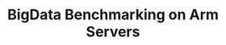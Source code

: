 ---
categories:
- bkk19
description: Covers running BigData/HiBench benchmark on Arm Servers. Topics include:<br
  /> - Results brief<br /> - Parameters tuning for hadoop, spark and flink<br /> -
  Lessons learned<br />
image:
  featured: 'true'
  path: /assets/images/featured-images/bkk19/BKK19-TR04.png
session_attendee_num: '8'
session_id: BKK19-TR04
session_room: Session Room 1 (Lotus 1-2)
session_slot:
  end_time: '2019-04-04 14:25:00'
  start_time: '2019-04-04 14:00:00'
session_speakers:
- speaker_bio: Work in Arm software ecosystem more than 10 years. Want to share my
    recent experience in Big Data.
  speaker_company: LINARO
  speaker_image: /assets/images/speakers/bkk19/guodong-xu
  speaker_location: ''
  speaker_name: Guodong Xu
  speaker_position: Tech Lead
  speaker_username: guodong
session_track: Big Data
tag: session
tags:
- Open Source Development
- Linux Kernel
- Networking
title: BigData Benchmarking on Arm Servers
---